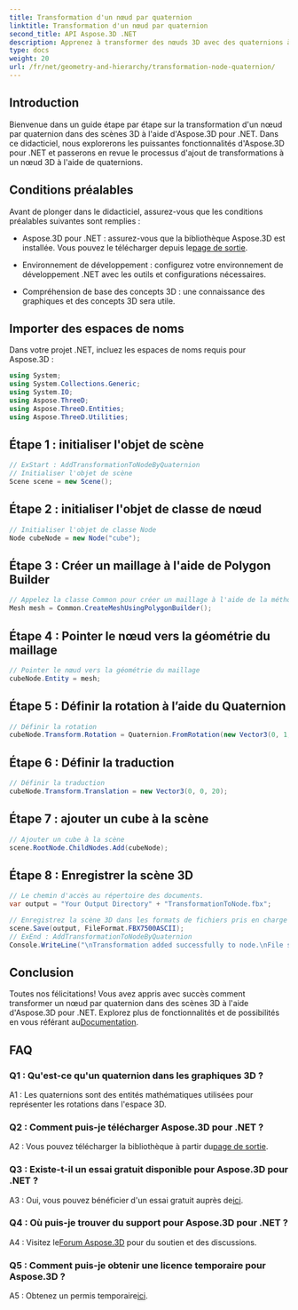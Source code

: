 ```yaml
---
title: Transformation d'un nœud par quaternion
linktitle: Transformation d'un nœud par quaternion
second_title: API Aspose.3D .NET
description: Apprenez à transformer des nœuds 3D avec des quaternions à l'aide d'Aspose.3D pour .NET. Guide étape par étape pour les débutants.
type: docs
weight: 20
url: /fr/net/geometry-and-hierarchy/transformation-node-quaternion/
---
```

## Introduction

Bienvenue dans un guide étape par étape sur la transformation d'un nœud par quaternion dans des scènes 3D à l'aide d'Aspose.3D pour .NET. Dans ce didacticiel, nous explorerons les puissantes fonctionnalités d'Aspose.3D pour .NET et passerons en revue le processus d'ajout de transformations à un nœud 3D à l'aide de quaternions.

## Conditions préalables

Avant de plonger dans le didacticiel, assurez-vous que les conditions préalables suivantes sont remplies :

-  Aspose.3D pour .NET : assurez-vous que la bibliothèque Aspose.3D est installée. Vous pouvez le télécharger depuis le[page de sortie](https://releases.aspose.com/3d/net/).

- Environnement de développement : configurez votre environnement de développement .NET avec les outils et configurations nécessaires.

- Compréhension de base des concepts 3D : une connaissance des graphiques et des concepts 3D sera utile.

## Importer des espaces de noms

Dans votre projet .NET, incluez les espaces de noms requis pour Aspose.3D :

```csharp
using System;
using System.Collections.Generic;
using System.IO;
using Aspose.ThreeD;
using Aspose.ThreeD.Entities;
using Aspose.ThreeD.Utilities;
```

## Étape 1 : initialiser l'objet de scène

```csharp
// ExStart : AddTransformationToNodeByQuaternion
// Initialiser l'objet de scène
Scene scene = new Scene();
```

## Étape 2 : initialiser l'objet de classe de nœud

```csharp
// Initialiser l'objet de classe Node
Node cubeNode = new Node("cube");
```

## Étape 3 : Créer un maillage à l'aide de Polygon Builder

```csharp
// Appelez la classe Common pour créer un maillage à l'aide de la méthode de création de polygones pour définir l'instance de maillage
Mesh mesh = Common.CreateMeshUsingPolygonBuilder();
```

## Étape 4 : Pointer le nœud vers la géométrie du maillage

```csharp
// Pointer le nœud vers la géométrie du maillage
cubeNode.Entity = mesh;
```

## Étape 5 : Définir la rotation à l’aide du Quaternion

```csharp
// Définir la rotation
cubeNode.Transform.Rotation = Quaternion.FromRotation(new Vector3(0, 1, 0), new Vector3(0.3, 0.5, 0.1));            
```

## Étape 6 : Définir la traduction

```csharp
// Définir la traduction
cubeNode.Transform.Translation = new Vector3(0, 0, 20);            
```

## Étape 7 : ajouter un cube à la scène

```csharp
// Ajouter un cube à la scène
scene.RootNode.ChildNodes.Add(cubeNode);
```

## Étape 8 : Enregistrer la scène 3D

```csharp
// Le chemin d'accès au répertoire des documents.
var output = "Your Output Directory" + "TransformationToNode.fbx";

// Enregistrez la scène 3D dans les formats de fichiers pris en charge
scene.Save(output, FileFormat.FBX7500ASCII);
// ExEnd : AddTransformationToNodeByQuaternion
Console.WriteLine("\nTransformation added successfully to node.\nFile saved at " + output);
```

## Conclusion

 Toutes nos félicitations! Vous avez appris avec succès comment transformer un nœud par quaternion dans des scènes 3D à l'aide d'Aspose.3D pour .NET. Explorez plus de fonctionnalités et de possibilités en vous référant au[Documentation](https://reference.aspose.com/3d/net/).

## FAQ

### Q1 : Qu'est-ce qu'un quaternion dans les graphiques 3D ?

A1 : Les quaternions sont des entités mathématiques utilisées pour représenter les rotations dans l'espace 3D.

### Q2 : Comment puis-je télécharger Aspose.3D pour .NET ?

 A2 : Vous pouvez télécharger la bibliothèque à partir du[page de sortie](https://releases.aspose.com/3d/net/).

### Q3 : Existe-t-il un essai gratuit disponible pour Aspose.3D pour .NET ?

 A3 : Oui, vous pouvez bénéficier d'un essai gratuit auprès de[ici](https://releases.aspose.com/).

### Q4 : Où puis-je trouver du support pour Aspose.3D pour .NET ?

 A4 : Visitez le[Forum Aspose.3D](https://forum.aspose.com/c/3d/18) pour du soutien et des discussions.

### Q5 : Comment puis-je obtenir une licence temporaire pour Aspose.3D ?

 A5 : Obtenez un permis temporaire[ici](https://purchase.aspose.com/temporary-license/).
